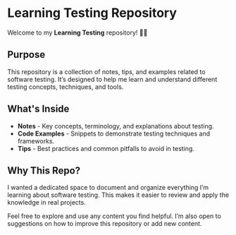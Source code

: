 # Learning Testing Repository

Welcome to my **Learning Testing** repository! 🧪✅

## Purpose
This repository is a collection of notes, tips, and examples related to software testing. It’s designed to help me learn and understand different testing concepts, techniques, and tools.

## What's Inside
- **Notes** - Key concepts, terminology, and explanations about testing.
- **Code Examples** - Snippets to demonstrate testing techniques and frameworks.
- **Tips** - Best practices and common pitfalls to avoid in testing.

## Why This Repo?
I wanted a dedicated space to document and organize everything I’m learning about software testing. This makes it easier to review and apply the knowledge in real projects.

Feel free to explore and use any content you find helpful. I’m also open to suggestions on how to improve this repository or add new content.
